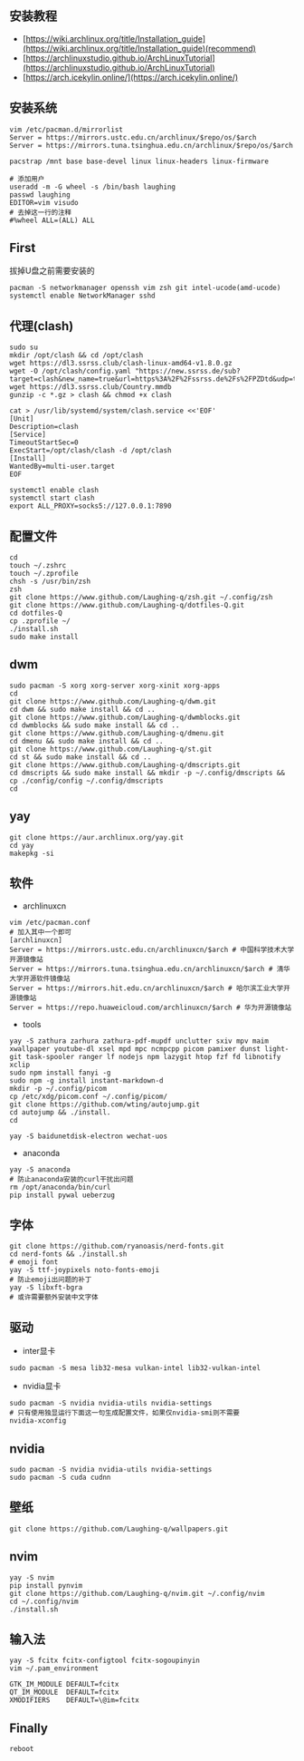 ## 安装教程
- [https://wiki.archlinux.org/title/Installation_guide](https://wiki.archlinux.org/title/Installation_guide)(recommend)
- [https://archlinuxstudio.github.io/ArchLinuxTutorial](https://archlinuxstudio.github.io/ArchLinuxTutorial)
- [https://arch.icekylin.online/](https://arch.icekylin.online/)

## 安装系统
```shell
vim /etc/pacman.d/mirrorlist
Server = https://mirrors.ustc.edu.cn/archlinux/$repo/os/$arch
Server = https://mirrors.tuna.tsinghua.edu.cn/archlinux/$repo/os/$arch
```
```shell
pacstrap /mnt base base-devel linux linux-headers linux-firmware
```

```shell
# 添加用户
useradd -m -G wheel -s /bin/bash laughing
passwd laughing
EDITOR=vim visudo
# 去掉这一行的注释
#%wheel ALL=(ALL) ALL
```

## First
拔掉U盘之前需要安装的
```shell
pacman -S networkmanager openssh vim zsh git intel-ucode(amd-ucode)
systemctl enable NetworkManager sshd
```

## 代理(clash)
```shell
sudo su
mkdir /opt/clash && cd /opt/clash
wget https://dl3.ssrss.club/clash-linux-amd64-v1.8.0.gz  
wget -O /opt/clash/config.yaml "https://new.ssrss.de/sub?target=clash&new_name=true&url=https%3A%2F%2Fssrss.de%2Fs%2FPZDtd&udp=true&tfo=true&config=https%3A//ssrss.de/ssrss.ini"
wget https://dl3.ssrss.club/Country.mmdb
gunzip -c *.gz > clash && chmod +x clash
```
```shell
cat > /usr/lib/systemd/system/clash.service <<'EOF'
[Unit]
Description=clash
[Service]
TimeoutStartSec=0
ExecStart=/opt/clash/clash -d /opt/clash
[Install]
WantedBy=multi-user.target
EOF
```
```shell
systemctl enable clash
systemctl start clash
export ALL_PROXY=socks5://127.0.0.1:7890
```
## 配置文件
```shell
cd
touch ~/.zshrc
touch ~/.zprofile
chsh -s /usr/bin/zsh
zsh
git clone https://www.github.com/Laughing-q/zsh.git ~/.config/zsh
git clone https://www.github.com/Laughing-q/dotfiles-Q.git
cd dotfiles-Q
cp .zprofile ~/
./install.sh
sudo make install
```

## dwm
```shell
sudo pacman -S xorg xorg-server xorg-xinit xorg-apps
cd
git clone https://www.github.com/Laughing-q/dwm.git
cd dwm && sudo make install && cd ..
git clone https://www.github.com/Laughing-q/dwmblocks.git
cd dwmblocks && sudo make install && cd ..
git clone https://www.github.com/Laughing-q/dmenu.git
cd dmenu && sudo make install && cd ..
git clone https://www.github.com/Laughing-q/st.git
cd st && sudo make install && cd ..
git clone https://www.github.com/Laughing-q/dmscripts.git
cd dmscripts && sudo make install && mkdir -p ~/.config/dmscripts && cp ./config/config ~/.config/dmscripts
cd
```
## yay
```shell
git clone https://aur.archlinux.org/yay.git
cd yay
makepkg -si
```

## 软件
- archlinuxcn
```shell
vim /etc/pacman.conf
# 加入其中一个即可
[archlinuxcn]
Server = https://mirrors.ustc.edu.cn/archlinuxcn/$arch # 中国科学技术大学开源镜像站
Server = https://mirrors.tuna.tsinghua.edu.cn/archlinuxcn/$arch # 清华大学开源软件镜像站
Server = https://mirrors.hit.edu.cn/archlinuxcn/$arch # 哈尔滨工业大学开源镜像站
Server = https://repo.huaweicloud.com/archlinuxcn/$arch # 华为开源镜像站
```

- tools
```shell
yay -S zathura zarhura zathura-pdf-mupdf unclutter sxiv mpv maim xwallpaper youtube-dl xsel mpd mpc ncmpcpp picom pamixer dunst light-git task-spooler ranger lf nodejs npm lazygit htop fzf fd libnotify xclip
sudo npm install fanyi -g
sudo npm -g install instant-markdown-d
mkdir -p ~/.config/picom
cp /etc/xdg/picom.conf ~/.config/picom/
git clone https://github.com/wting/autojump.git
cd autojump && ./install.
cd
```

```shell
yay -S baidunetdisk-electron wechat-uos
```

- anaconda
```shell
yay -S anaconda
# 防止anaconda安装的curl干扰出问题
rm /opt/anaconda/bin/curl
pip install pywal ueberzug
```

## 字体
```shell
git clone https://github.com/ryanoasis/nerd-fonts.git
cd nerd-fonts && ./install.sh
# emoji font
yay -S ttf-joypixels noto-fonts-emoji
# 防止emoji出问题的补丁
yay -S libxft-bgra
# 或许需要额外安装中文字体
```

## 驱动
- inter显卡
```shell
sudo pacman -S mesa lib32-mesa vulkan-intel lib32-vulkan-intel
```
- nvidia显卡
```shell
sudo pacman -S nvidia nvidia-utils nvidia-settings
# 只有使用独显运行下面这一句生成配置文件，如果仅nvidia-smi则不需要
nvidia-xconfig
```

## nvidia
```shell
sudo pacman -S nvidia nvidia-utils nvidia-settings
sudo pacman -S cuda cudnn
```

## 壁纸
```shell
git clone https://github.com/Laughing-q/wallpapers.git
```

## nvim
```shell
yay -S nvim
pip install pynvim
git clone https://github.com/Laughing-q/nvim.git ~/.config/nvim
cd ~/.config/nvim
./install.sh
```

## 输入法
```shell
yay -S fcitx fcitx-configtool fcitx-sogoupinyin
vim ~/.pam_environment

GTK_IM_MODULE DEFAULT=fcitx
QT_IM_MODULE  DEFAULT=fcitx
XMODIFIERS    DEFAULT=\@im=fcitx
```


## Finally
```shell
reboot
```
